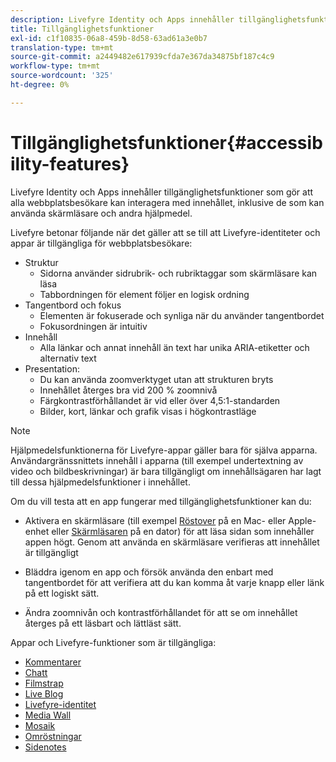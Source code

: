 ```yaml
---
description: Livefyre Identity och Apps innehåller tillgänglighetsfunktioner som gör att alla webbplatsbesökare kan interagera med innehållet, inklusive de som kan använda skärmläsare och andra hjälpmedel.
title: Tillgänglighetsfunktioner
exl-id: c1f10835-06a8-459b-8d58-63ad61a3e0b7
translation-type: tm+mt
source-git-commit: a2449482e617939cfda7e367da34875bf187c4c9
workflow-type: tm+mt
source-wordcount: '325'
ht-degree: 0%

---
```


# Tillgänglighetsfunktioner{#accessibility-features}

Livefyre Identity och Apps innehåller tillgänglighetsfunktioner som gör att alla webbplatsbesökare kan interagera med innehållet, inklusive de som kan använda skärmläsare och andra hjälpmedel.

Livefyre betonar följande när det gäller att se till att Livefyre-identiteter och appar är tillgängliga för webbplatsbesökare:

* Struktur
   * Sidorna använder sidrubrik- och rubriktaggar som skärmläsare kan läsa
   * Tabbordningen för element följer en logisk ordning
* Tangentbord och fokus
   * Elementen är fokuserade och synliga när du använder tangentbordet
   * Fokusordningen är intuitiv
* Innehåll
   * Alla länkar och annat innehåll än text har unika ARIA-etiketter och alternativ text
* Presentation:
   * Du kan använda zoomverktyget utan att strukturen bryts
   * Innehållet återges bra vid 200 % zoomnivå
   * Färgkontrastförhållandet är vid eller över 4,5:1-standarden
   * Bilder, kort, länkar och grafik visas i högkontrastläge

>[!NOTE]
>
>Hjälpmedelsfunktionerna för Livefyre-appar gäller bara för själva apparna. Användargränssnittets innehåll i apparna (till exempel undertextning av video och bildbeskrivningar) är bara tillgängligt om innehållsägaren har lagt till dessa hjälpmedelsfunktioner i innehållet.

Om du vill testa att en app fungerar med tillgänglighetsfunktioner kan du:

* Aktivera en skärmläsare (till exempel [Röstover](https://www.apple.com/accessibility/mac/vision/) på en Mac- eller Apple-enhet eller [Skärmläsaren](https://www.microsoft.com/en-us/accessibility/windows) på en dator) för att läsa sidan som innehåller appen högt. Genom att använda en skärmläsare verifieras att innehållet är tillgängligt

* Bläddra igenom en app och försök använda den enbart med tangentbordet för att verifiera att du kan komma åt varje knapp eller länk på ett logiskt sätt.
* Ändra zoomnivån och kontrastförhållandet för att se om innehållet återges på ett läsbart och lättläst sätt.

Appar och Livefyre-funktioner som är tillgängliga:

* [Kommentarer](/help/using/c-about-apps/c-comments/c-comments.md)
* [Chatt](../c-about-apps/c-chat-app/c-chat-app.md#c_chat_app)
* [Filmstrap](../c-about-apps/c-filmstrip-app/c-filmstrip-app.md#concept_jpc_n2j_jbb)
* [Live Blog](../c-about-apps/c-liveblog-app/c-liveblog-app.md#c_liveblog_app)
* [Livefyre-identitet](/help/implementation/t-about-identity-integration/t-about-identity-integration.md)
* [Media Wall](../c-about-apps/c-media-wall-app/c-media-wall-app.md#c_media_wall_app)
* [Mosaik](../c-about-apps/c-mosaic-app/c-mosaic-app.md#c_mosaic_app)
* [Omröstningar](../c-about-apps/c-polls-app/c-polls-app.md#c_polls_app)
* [Sidenotes](../c-about-apps/c-sidenotes-app/c-sidenotes-app.md#c_sidenotes_app)
